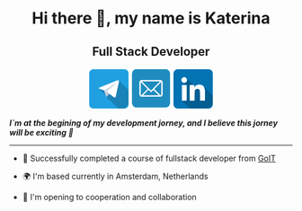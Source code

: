  <div align="center">
      <h1>Hi there 👋, my name is Katerina</h1>
      <h2>Full Stack Developer</h2>
    </div>
    <div align="center">
      <a href="https://t.me/Katerina_Riabukh"
        ><img
          src="./images/telegram_icon-icons.com_53603.png"
          alt="telegram"
          width="70"
          height="70"
      /></a>
       <a href="https://katerina.riabukh@gmail.com"
        ><img
         src="./images/Email-Icon_icon-icons.com_52870.png"
          alt="email"
          width="72"
          height="72"
      /></a>
      <a href="https://linkedin.com/in/katerinariabukh"
        ><img
          src="./images/linkedin_icon-icons.com_53609.png"
          alt="linkedin"
          width="70"
          height="70"
      /></a>
    </div>

**_I`m at the begining of my development jorney, and I believe this jorney will be exciting 🌟_**

---

- 🏫 Successfully completed a course of fullstack developer from [GoIT](https://github.com/goitacademy)

- 🌍 I'm based currently in Amsterdam, Netherlands

- 🤝 I'm opening to cooperation and collaboration
